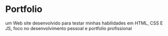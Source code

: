 # Portfolio
um Web site desenvolvido para testar minhas habilidades em HTML, CSS E JS, foco no desenvolvimento pessoal e portfolio profissional
